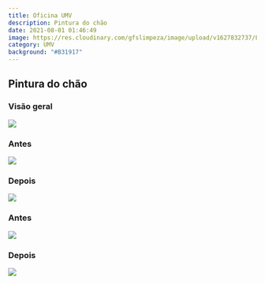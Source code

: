 ```yaml
---
title: Oficina UMV
description: Pintura do chão
date: 2021-08-01 01:46:49
image: https://res.cloudinary.com/gfslimpeza/image/upload/v1627832737/Limpeza%20UMV/montagens%2001/oficina%20ch%C3%A3o/WhatsApp_Image_2021-08-01_at_11.44.13_wxoiyh.jpg
category: UMV
background: "#B31917"
---
```

## Pintura do chão

### Visão geral

![](https://res.cloudinary.com/gfslimpeza/image/upload/v1627832737/Limpeza%20UMV/montagens%2001/oficina%20ch%C3%A3o/WhatsApp_Image_2021-08-01_at_11.44.13_wxoiyh.jpg)

### Antes 
![](https://res.cloudinary.com/gfslimpeza/image/upload/v1627832737/Limpeza%20UMV/montagens%2001/oficina%20ch%C3%A3o/WhatsApp_Image_2021-08-01_at_11.43.23_kzqwf1.jpg)

### Depois

![](https://res.cloudinary.com/gfslimpeza/image/upload/v1627832737/Limpeza%20UMV/montagens%2001/oficina%20ch%C3%A3o/WhatsApp_Image_2021-08-01_at_11.43.11_xm7fjw.jpg)

### Antes 

![](https://res.cloudinary.com/gfslimpeza/image/upload/v1627832737/Limpeza%20UMV/montagens%2001/oficina%20ch%C3%A3o/WhatsApp_Image_2021-08-01_at_11.43.49_xcqr3x.jpg)

### Depois
![](https://res.cloudinary.com/gfslimpeza/image/upload/v1627832738/Limpeza%20UMV/montagens%2001/oficina%20ch%C3%A3o/WhatsApp_Image_2021-08-01_at_11.43.35_bpokfb.jpg)


